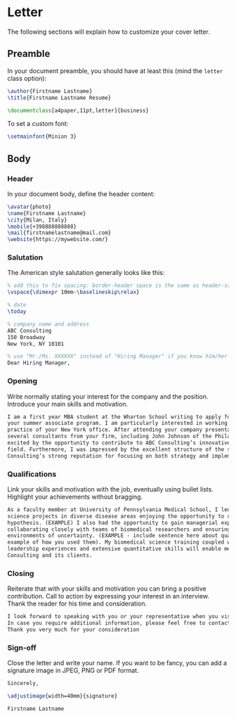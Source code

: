 <!--
// ┌───────────────────────────────────────────────────────────────┐
// │ Contents of USAGE-LETTER.md                                   │
// ├───────────────────────────────────────────────────────────────┘
// │
// ├──┐Letter
// │  ├── Preamble
// │  └──┐Body
// │     ├── Header
// │     ├── Salutation
// │     ├── Opening
// │     ├── Qualifications
// │     ├── Closing
// │     └── Sign-off
// │
// └───────────────────────────────────────────────────────────────
-->

# Letter

The following sections will explain how to customize your cover letter.

## Preamble

In your document preamble, you should have at least this (mind the `letter` class option):

```latex
\author{Firstname Lastname}
\title{Firstname Lastname Resume}

\documentclass[a4paper,11pt,letter]{business}
```

To set a custom font:

```latex
\setmainfont{Minion 3}
```

## Body

### Header

In your document body, define the header content:

```latex
\avatar{photo}
\name{Firstname Lastname}
\city{Milan, Italy}
\mobile{+398888888888}
\mail{firstnamelastname@mail.com}
\website{https://mywebsite.com/}
```

### Salutation

The American style salutation generally looks like this:

```latex
% add this to fix spacing: border-header space is the same as header-salutation
\vspace{\dimexpr 10mm-\baselineskip\relax}

% date
\today

% company name and address
ABC Consulting
150 Broadway
New York, NY 10101

% use "Mr./Ms. XXXXXX" instead of "Hiring Manager" if you know him/her
Dear Hiring Manager,
```

### Opening

Write normally stating your interest for the company and the position.
Introduce your main skills and motivation.

```latex
I am a first year MBA student at the Wharton School writing to apply for a consulting position in
your summer associate program. I am particularly interested in working in the Health Care
practice of your New York office. After attending your company presentation and speaking with
several consultants from your firm, including John Johnson of the Philadelphia office, I was
excited by the opportunity to contribute to ABC Consulting’s innovative work in the health care
field. Furthermore, I was impressed by the excellent structure of the summer program, and ABC
Consulting’s strong reputation for focusing on both strategy and implementation.
```

### Qualifications

Link your skills and motivation with the job, eventually using bullet lists.
Highlight your achievements without bragging.

```latex
As a faculty member at University of Pennsylvania Medical School, I led a number of basic
science projects in diverse disease areas enjoying the opportunity to create and confirm
hypothesis. (EXAMPLE) I also had the opportunity to gain managerial experience by
collaborating closely with teams of biomedical researchers and ensuring the team thrived in
environments of uncertainty. (EXAMPLE - include sentence here about quant skills and an
example of how you used them). My biomedical science training coupled with my strong
leadership experiences and extensive quantitative skills will enable me to provide value to ABC
Consulting and its clients.
```

### Closing

Reiterate that with your skills and motivation you can bring a positive contribution.
Call to action by expressing your interest in an interview.
Thank the reader for his time and consideration.

```latex
I look forward to speaking with you or your representative when you visit campus in February.
In case you require additional information, please feel free to contact me at 215-XXX-XXXX.
Thank you very much for your consideration
```

### Sign-off

Close the letter and write your name.
If you want to be fancy, you can add a signature image in JPEG, PNG or PDF format.

```latex
Sincerely,

\adjustimage{width=40mm}{signature}

Firstname Lastname
```
